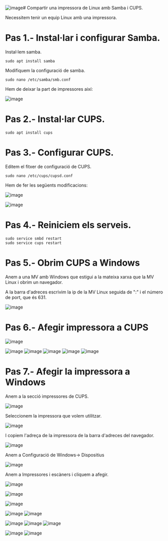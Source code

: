![image](https://github.com/XaSaFa/MP04/assets/110727546/febd6892-aa72-4ba2-aa34-8f7d6bb00ebb)# Compartir una impressora de Linux amb Samba i CUPS.

Necessitem tenir un equip Linux amb una impressora.

# Pas 1.- Instal·lar i configurar Samba.

Instal·lem samba.

```
sudo apt install samba
```

Modifiquem la configuració de samba.

```
sudo nano /etc/samba/smb.conf
```

Hem de deixar la part de impressores així:

![image](https://github.com/XaSaFa/MP04/assets/110727546/8802a3e2-70ef-4a69-ae39-4e85ccdced48)

# Pas 2.- Instal·lar CUPS.

```
sudo apt install cups 
```

# Pas 3.- Configurar CUPS.

Editem el fitxer de configuració de CUPS.

```
sudo nano /etc/cups/cupsd.conf
```

Hem de fer les següents modificacions:

![image](https://github.com/XaSaFa/MP04/assets/110727546/bf4af785-fb2d-4130-9dc4-a76cf1105c20)

![image](https://github.com/XaSaFa/MP04/assets/110727546/4f802831-9911-4ff9-b661-19c4ac5c8c80)

# Pas 4.- Reiniciem els serveis.

```
sudo service smbd restart
sudo service cups restart
```

# Pas 5.- Obrim CUPS a Windows

Anem a una MV amb Windows que estigui a la mateixa xarxa que la MV Linux i obrim un navegador.

A la barra d'adreces escrivim la ip de la MV Linux seguida de ":" i el número de port, que és 631.

![image](https://github.com/XaSaFa/MP04/assets/110727546/47967496-77cc-4a20-9bca-3e3108740765)

# Pas 6.- Afegir impressora a CUPS

![image](https://github.com/XaSaFa/MP04/assets/110727546/eb6625d7-ed3f-4af5-9d61-1f6890e825e0)

![image](https://github.com/XaSaFa/MP04/assets/110727546/3216947c-83b6-4196-adeb-79cd1344247a)
![image](https://github.com/XaSaFa/MP04/assets/110727546/ab54f22d-9297-40ca-9c2b-e5d62da53d03)
![image](https://github.com/XaSaFa/MP04/assets/110727546/1a712fec-53e5-416f-9f6d-4c4d80f9759d)
![image](https://github.com/XaSaFa/MP04/assets/110727546/7f8d106d-e4bd-4fe6-a54e-367f716b513b)
![image](https://github.com/XaSaFa/MP04/assets/110727546/afdf02cc-e9d8-42f4-89c5-64f98d43d91f)

# Pas 7.- Afegir la impressora a Windows

Anem a la secció impressores de CUPS.

![image](https://github.com/XaSaFa/MP04/assets/110727546/8a4cdb4f-8957-4524-9ea6-d10d50f1aa91)

Seleccionem la impressora que volem utilitzar.

![image](https://github.com/XaSaFa/MP04/assets/110727546/c8487bea-5590-4bfe-a854-fb39da58b9cd)

I copiem l'adreça de la impressora de la barra d'adreces del navegador.

![image](https://github.com/XaSaFa/MP04/assets/110727546/acb7179b-1d99-468a-bacd-2a7bb1ba1d86)

Anem a Configuració de Windows-> Dispositius

![image](https://github.com/XaSaFa/MP04/assets/110727546/15e301c7-162d-4db4-897b-1b2e0d9c4cf4)

Anem a Impressores i escàners i cliquem a afegir.

![image](https://github.com/XaSaFa/MP04/assets/110727546/4395a1fd-5224-4d03-8a32-049d14955ed1)

![image](https://github.com/XaSaFa/MP04/assets/110727546/a974eed3-494d-494d-8622-369d1678db47)

![image](https://github.com/XaSaFa/MP04/assets/110727546/c0d8ea67-3cbe-4a6f-b74a-1be83e4aa182)

![image](https://github.com/XaSaFa/MP04/assets/110727546/bbbcfb66-5ebf-4e5e-9432-602e9aacd519)
![image](https://github.com/XaSaFa/MP04/assets/110727546/dd0d873a-c205-4a29-8c68-86ee68790994)

![image](https://github.com/XaSaFa/MP04/assets/110727546/0b4dba83-4100-4ae6-b52a-5291edd752c4)
![image](https://github.com/XaSaFa/MP04/assets/110727546/0d2e86b0-bc30-49fb-a7d0-824ad283dc56)
![image](https://github.com/XaSaFa/MP04/assets/110727546/9335fccf-bf32-428b-abdb-6bd76dd06f7b)


![image](https://github.com/XaSaFa/MP04/assets/110727546/fb479e74-d9d3-4500-a4ad-f32bfcf95f33)
![image](https://github.com/XaSaFa/MP04/assets/110727546/7d622d94-d4c8-4a8c-adc6-a712739c3d72)


